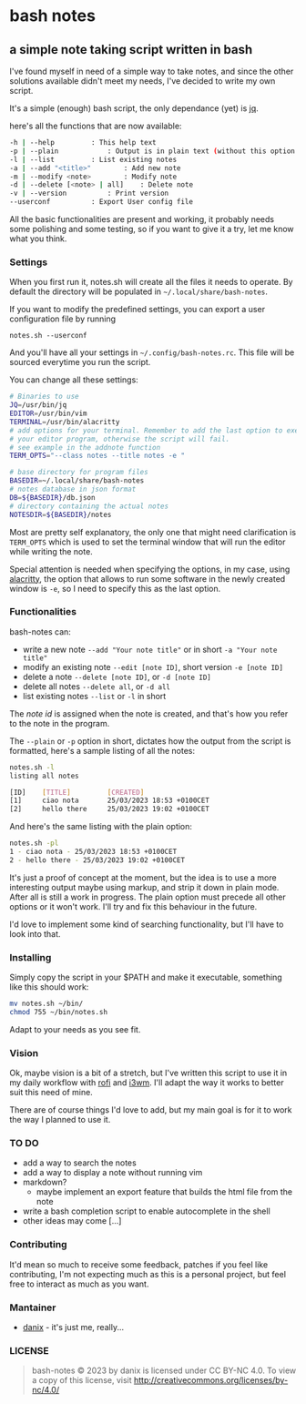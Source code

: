 # bash notes

## a simple note taking script written in bash

I've found myself in need of a simple way to take notes, and since the other solutions available didn't meet my needs, I've decided to write my own script.

It's a simple (enough) bash script, the only dependance (yet) is [jq](https://stedolan.github.io/jq/).

here's all the functions that are now available:

```bash
-h | --help			: This help text
-p | --plain			: Output is in plain text (without this option the output is colored)
-l | --list			: List existing notes
-a | --add "<title>"		: Add new note
-m | --modify <note> 		: Modify note
-d | --delete [<note> | all]	: Delete note
-v | --version			: Print version
--userconf			: Export User config file
```

All the basic functionalities are present and working, it probably needs some polishing and some testing, so if you want to give it a try, let me know what you think.

### Settings

When you first run it, notes.sh will create all the files it needs to operate.
By default the directory will be populated in `~/.local/share/bash-notes`.

If you want to modify the predefined settings, you can export a user configuration file by running

```notes.sh --userconf```

And you'll have all your settings in `~/.config/bash-notes.rc`. This file will be sourced everytime you run the script.

You can change all these settings:

```bash
# Binaries to use
JQ=/usr/bin/jq
EDITOR=/usr/bin/vim
TERMINAL=/usr/bin/alacritty
# add options for your terminal. Remember to add the last option to execute
# your editor program, otherwise the script will fail.
# see example in the addnote function
TERM_OPTS="--class notes --title notes -e "

# base directory for program files
BASEDIR=~/.local/share/bash-notes
# notes database in json format
DB=${BASEDIR}/db.json
# directory containing the actual notes
NOTESDIR=${BASEDIR}/notes
```

Most are pretty self explanatory, the only one that might need clarification is `TERM_OPTS` which is used to set the terminal window that will run the editor while writing the note.

Special attention is needed when specifying the options, in my case, using [alacritty](https://github.com/alacritty/alacritty), the option that allows to run some software in the newly created window is `-e`, so I need to specify this as the last option.

### Functionalities

bash-notes can:

 * write a new note `--add "Your note title"` or in short `-a "Your note title"`
 * modify an existing note `--edit [note ID]`, short version `-e [note ID]`
 * delete a note `--delete [note ID]`, or `-d [note ID]`
 * delete all notes `--delete all`, or `-d all`
 * list existing notes `--list` or `-l` in short

The *note id* is assigned when the note is created, and that's how you refer to the note in the program.

The `--plain` or `-p` option in short, dictates how the output from the script is formatted, here's a sample listing of all the notes:

```bash
notes.sh -l
listing all notes

[ID]    [TITLE]         [CREATED]
[1]     ciao nota       25/03/2023 18:53 +0100CET
[2]     hello there     25/03/2023 19:02 +0100CET
```

And here's the same listing with the plain option:

```bash
notes.sh -pl
1 - ciao nota - 25/03/2023 18:53 +0100CET
2 - hello there - 25/03/2023 19:02 +0100CET
```

It's just a proof of concept at the moment, but the idea is to use a more interesting output maybe using markup, and strip it down in plain mode. After all is still a work in progress.
The plain option must precede all other options or it won't work. I'll try and fix this behaviour in the future.

I'd love to implement some kind of searching functionality, but I'll have to look into that.

### Installing

Simply copy the script in your $PATH and make it executable, something like this should work:

```bash
mv notes.sh ~/bin/
chmod 755 ~/bin/notes.sh
```

Adapt to your needs as you see fit.

### Vision

Ok, maybe vision is a bit of a stretch, but I've written this script to use it in my daily workflow with [rofi](https://github.com/davatorium/rofi) and [i3wm](https://github.com/i3/i3). I'll adapt the way it works to better suit this need of mine.

There are of course things I'd love to add, but my main goal is for it to work the way I planned to use it.

### TO DO

 * add a way to search the notes
 * add a way to display a note without running vim
 * markdown?
 	- maybe implement an export feature that builds the html file from the note
 * write a bash completion script to enable autocomplete in the shell
 * other ideas may come [...]

### Contributing

It'd mean so much to receive some feedback, patches if you feel like contributing, I'm not expecting much as this is a personal project, but feel free to interact as much as you want.

### Mantainer

 * [danix](https://danix.xyz) - it's just me, really...
 
### LICENSE

> bash-notes © 2023 by danix is licensed under CC BY-NC 4.0. To view a copy of this license, visit http://creativecommons.org/licenses/by-nc/4.0/